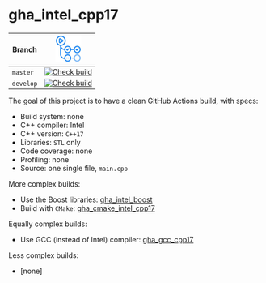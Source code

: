 # gha_intel_cpp17

Branch   |[![GitHub Actions logo](pics/GitHubActions.png)](https://github.com/richelbilderbeek/gha_intel_cpp17/actions)
---------|-------------------------------------------------------------------------------------------------------------------------------------------------------------------------------------------------------------------------------------------
`master` |[![Check build](https://github.com/richelbilderbeek/gha_intel_cpp17/actions/workflows/check_build.yml/badge.svg?branch=master)](https://github.com/richelbilderbeek/gha_intel_cpp17/actions/workflows/check_build.yml)
`develop`|[![Check build](https://github.com/richelbilderbeek/gha_intel_cpp17/actions/workflows/check_build.yml/badge.svg?branch=develop)](https://github.com/richelbilderbeek/gha_intel_cpp17/actions/workflows/check_build.yml)

The goal of this project is to have a clean GitHub Actions build, with specs:

 * Build system: none
 * C++ compiler: Intel
 * C++ version: `C++17`
 * Libraries: `STL` only
 * Code coverage: none
 * Profiling: none
 * Source: one single file, `main.cpp`

More complex builds:

 * Use the Boost libraries: [gha_intel_boost](https://github.com/richelbilderbeek/gha_intel_boost)
 * Build with `CMake`: [gha_cmake_intel_cpp17](https://github.com/richelbilderbeek/gha_cmake_intel_cpp17)

Equally complex builds:

 * Use GCC (instead of Intel) compiler: [gha_gcc_cpp17](https://github.com/richelbilderbeek/gha_gcc_cpp17)

Less complex builds:

 * [none]
 
